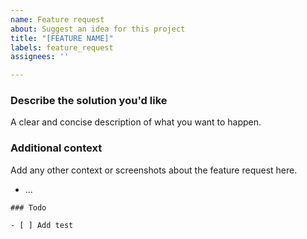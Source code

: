 ```yaml
---
name: Feature request
about: Suggest an idea for this project
title: "[FEATURE NAME]"
labels: feature_request
assignees: ''

---
```


<!-- Please fill the following sections with the required information. -->

### Describe the solution you'd like

A clear and concise description of what you want to happen.

### Additional context

Add any other context or screenshots about the feature request here.

- ...

```[tasklist]
### Todo

- [ ] Add test
```
